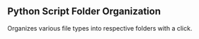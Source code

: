 ## Python Script Folder Organization

Organizes various file types into respective folders with a click.
